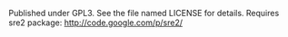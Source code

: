 Published under GPL3. See the file named LICENSE for details.
Requires sre2 package: http://code.google.com/p/sre2/ 
